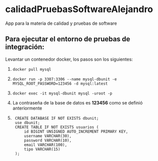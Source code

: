 # calidadPruebasSoftwareAlejandro
App para la materia de calidad y pruebas de software

## Para ejecutar el entorno de pruebas de integración:
Levantar un contenedor docker, los pasos son los siguientes:
1. ```
   docker pull mysql
   ```
2. ```
   docker run -p 3307:3306 --name mysql-dbunit -e MYSQL_ROOT_PASSWORD=123456 -d mysql:latest
   ```
3. ```
   docker exec -it mysql-dbunit mysql -uroot -p
   ```
4. La contraseña de la base de datos es **123456** como se definió anteriormente
5. ```mysql
    CREATE DATABASE IF NOT EXISTS dbunit;
    use dbunit;
    CREATE TABLE IF NOT EXISTS usuarios (
        id BIGINT UNSIGNED AUTO_INCREMENT PRIMARY KEY,
        username VARCHAR(30),
        password VARCHAR(10),
        email VARCHAR(100),
        tipo VARCHAR(15)  
    );
    ```